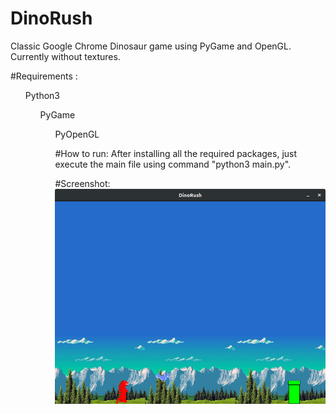 # DinoRush
Classic Google Chrome Dinosaur game using PyGame and OpenGL. Currently without textures.


#Requirements :
<ul>Python3
<ul>PyGame
<ul>PyOpenGL

#How to run:
After installing all the required packages, just execute the main file using command "python3 main.py".

#Screenshot:
<img src = "screenshot.png">
